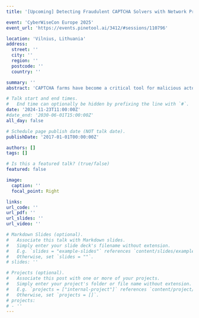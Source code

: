 ```yaml
---
title: '[Upcoming] Detecting Fraudulent CAPTCHA Solvers with Network Propagation Insights'

event: 'CyberWiseCon Europe 2025'
event_url: 'https://events.pinetool.ai/3412/#sessions/110796'

location: 'Vilnius, Lithuania'
address:
  street: ''
  city: ''
  region: ''
  postcode: ''
  country: ''

summary: ''
abstract: 'CAPTCHA farms have become a critical tool for malicious actors to bypass bot protection mechanisms, enabling fraud schemes such as denial of inventory and SMS pumping. These services exploit proxies to mimic the IP address and fingerprint of the bot client, evading detection by traditional application-layer analyses. Additionally, CAPTCHA solving times achieved by these farms are often indistinguishable from those of real users, posing a significant challenge to existing detection methods. We propose a novel approach to identifying the use of CAPTCHA farms by leveraging network measurements. Our method examines the propagation times of the site key and CAPTCHA token exchanged between the client, the CAPTCHA provider, and the server. By analyzing these timings and correlating them with the physical distances inferred from the client IP address and the known locations of the other two parties, we aim to statistically assess the feasibility of the observed delays. We present early results from our ongoing experiments and the development of our statistical testing methodology. Through this presentation, we invite feedback from the community on our approach, its real-world applicability, and potential implementation challenges.'

# Talk start and end times.
#   End time can optionally be hidden by prefixing the line with `#`.
date: '2024-11-23T11:00:00Z'
#date_end: '2030-06-01T15:00:00Z'
all_day: false

# Schedule page publish date (NOT talk date).
publishDate: '2017-01-01T00:00:00Z'

authors: []
tags: []

# Is this a featured talk? (true/false)
featured: false

image:
  caption: ''
  focal_point: Right

links: 
url_code: ''
url_pdf: ''
url_slides: ''
url_video: ''

# Markdown Slides (optional).
#   Associate this talk with Markdown slides.
#   Simply enter your slide deck's filename without extension.
#   E.g. `slides = "example-slides"` references `content/slides/example-slides.md`.
#   Otherwise, set `slides = ""`.
# slides: ''

# Projects (optional).
#   Associate this post with one or more of your projects.
#   Simply enter your project's folder or file name without extension.
#   E.g. `projects = ["internal-project"]` references `content/project/deep-learning/index.md`.
#   Otherwise, set `projects = []`.
# projects:
# - ''
---
```


